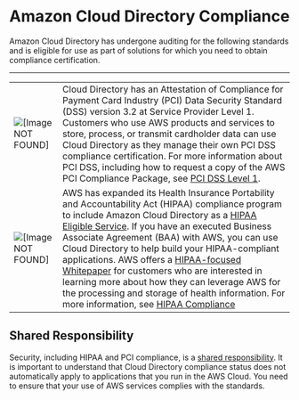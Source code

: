 # Amazon Cloud Directory Compliance<a name="cd_compliance"></a>

Amazon Cloud Directory has undergone auditing for the following standards and is eligible for use as part of solutions for which you need to obtain compliance certification\. 


****  

|  |  | 
| --- |--- |
| ![\[Image NOT FOUND\]](http://alpha-docs-aws.amazon.com/directoryservice/latest/admin-guide/images/PCI.png) | Cloud Directory has an Attestation of Compliance for Payment Card Industry \(PCI\) Data Security Standard \(DSS\) version 3\.2 at Service Provider Level 1\. Customers who use AWS products and services to store, process, or transmit cardholder data can use Cloud Directory as they manage their own PCI DSS compliance certification\. For more information about PCI DSS, including how to request a copy of the AWS PCI Compliance Package, see [PCI DSS Level 1](http://aws.amazon.com/compliance/pci-dss-level-1-faqs/)\. | 
| ![\[Image NOT FOUND\]](http://alpha-docs-aws.amazon.com/directoryservice/latest/admin-guide/images/HIPAA.jpg) | AWS has expanded its Health Insurance Portability and Accountability Act \(HIPAA\) compliance program to include Amazon Cloud Directory as a [HIPAA Eligible Service](https://aws.amazon.com/compliance/hipaa-eligible-services-reference/)\. If you have an executed Business Associate Agreement \(BAA\) with AWS, you can use Cloud Directory to help build your HIPAA\-compliant applications\. AWS offers a [HIPAA\-focused Whitepaper](https://d0.awsstatic.com/whitepapers/compliance/AWS_HIPAA_Compliance_Whitepaper.pdf) for customers who are interested in learning more about how they can leverage AWS for the processing and storage of health information\. For more information, see [HIPAA Compliance](https://aws.amazon.com/compliance/hipaa-compliance/) | 

## Shared Responsibility<a name="sharedresponsibilitycd"></a>

Security, including HIPAA and PCI compliance, is a [shared responsibility](https://aws.amazon.com/compliance/shared-responsibility-model/)\. It is important to understand that Cloud Directory compliance status does not automatically apply to applications that you run in the AWS Cloud\. You need to ensure that your use of AWS services complies with the standards\. 